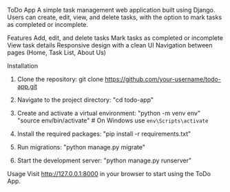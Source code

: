ToDo App
A simple task management web application built using Django. Users can create, edit, view, and delete tasks, with the option to mark tasks as completed or incomplete.

Features
Add, edit, and delete tasks
Mark tasks as completed or incomplete
View task details
Responsive design with a clean UI
Navigation between pages (Home, Task List, About Us)


Installation

1. Clone the repository:
   git clone https://github.com/your-username/todo-app.git
   

2. Navigate to the project directory:
   "cd todo-app"
   
   
3. Create and activate a virtual environment:
   "python -m venv env"
   "source env/bin/activate"  # On Windows use `env\Scripts\activate`
   

4. Install the required packages:
   "pip install -r requirements.txt"

   
5. Run migrations:
   "python manage.py migrate"


6. Start the development server:
   "python manage.py runserver"

Usage
Visit http://127.0.0.1:8000 in your browser to start using the ToDo App.

